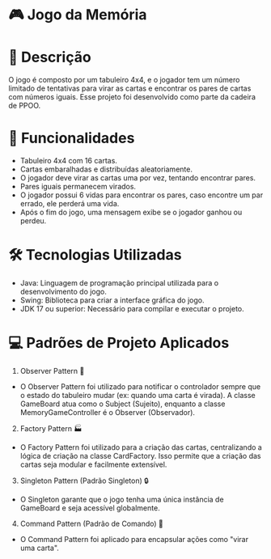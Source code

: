 # 🎮 Jogo da Memória

# 📜 Descrição
O jogo é composto por um tabuleiro 4x4, e o jogador tem um número limitado de tentativas para virar as cartas e encontrar os pares de cartas com números iguais. Esse projeto foi desenvolvido como parte da cadeira de PPOO.

# 🧩 Funcionalidades
- Tabuleiro 4x4 com 16 cartas.
- Cartas embaralhadas e distribuídas aleatoriamente.
- O jogador deve virar as cartas uma por vez, tentando encontrar pares.
- Pares iguais permanecem virados.
- O jogador possui 6 vidas para encontrar os pares, caso encontre um par errado, ele perderá uma vida.
- Após o fim do jogo, uma mensagem exibe se o jogador ganhou ou perdeu.


# 🛠️ Tecnologias Utilizadas
- Java: Linguagem de programação principal utilizada para o desenvolvimento do jogo.
- Swing: Biblioteca para criar a interface gráfica do jogo.
- JDK 17 ou superior: Necessário para compilar e executar o projeto.

# 💻 Padrões de Projeto Aplicados
1. Observer Pattern 🧐
- O Observer Pattern foi utilizado para notificar o controlador sempre que o estado do tabuleiro mudar (ex: quando uma carta é virada). A classe GameBoard atua como o Subject (Sujeito), enquanto a classe MemoryGameController é o Observer (Observador).
  
2. Factory Pattern 🏭
- O Factory Pattern foi utilizado para a criação das cartas, centralizando a lógica de criação na classe CardFactory. Isso permite que a criação das cartas seja modular e facilmente extensível.

3. Singleton Pattern (Padrão Singleton) 🔒
- O Singleton garante que o jogo tenha uma única instância de GameBoard e seja acessível globalmente.

4. Command Pattern (Padrão de Comando) 📜
- O Command Pattern foi aplicado para encapsular ações como "virar uma carta".
